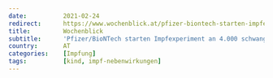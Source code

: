 ```yaml
---
date:          2021-02-24
redirect:      https://www.wochenblick.at/pfizer-biontech-starten-impfexperiment-an-4-000-schwangeren-frauen/
title:         Wochenblick
subtitle:      'Pfizer/BioNTech starten Impfexperiment an 4.000 schwangeren Frauen'
country:       AT
categories:    [Impfung]
tags:          [kind, impf-nebenwirkungen]
---
```

